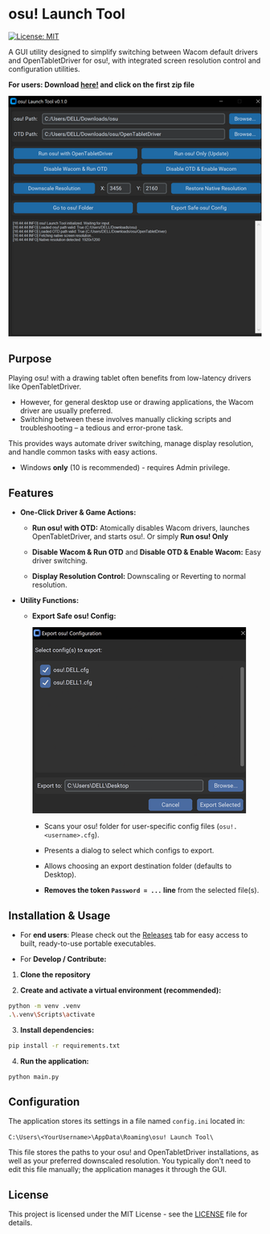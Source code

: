 
# osu! Launch Tool

  

[![License: MIT](https://img.shields.io/badge/License-MIT-blue.svg)](https://opensource.org/licenses/MIT)


A GUI utility designed to simplify switching between Wacom default drivers and OpenTabletDriver for osu!, with integrated screen resolution control and configuration utilities.

**For users: Download [here!](https://github.com/ad1107/osu-launch-tool/releases/latest) and click on the first zip file**


![osu! Launch Tool Screenshot](demo.png)

  

## Purpose

Playing osu! with a drawing tablet often benefits from low-latency drivers like OpenTabletDriver. 
- However, for general desktop use or drawing applications, the Wacom driver are usually preferred. 
- Switching between these involves manually clicking scripts and troubleshooting – a tedious and error-prone task.

This provides ways automate driver switching, manage display resolution, and handle common tasks with easy actions.


- Windows **only** (10 is recommended) - requires Admin privilege.
  

## Features

  
*  **One-Click Driver & Game Actions:**

	*  **Run osu! with OTD:** Atomically disables Wacom drivers, launches OpenTabletDriver, and starts osu!. Or simply  **Run osu! Only** 

	*  **Disable Wacom & Run OTD** and  **Disable OTD & Enable Wacom:** Easy driver switching.

	*  **Display Resolution Control:** Downscaling or Reverting to normal resolution.

*  **Utility Functions:**

	*  **Export Safe osu! Config:**

		![osu! Launch Tool Config Export](demosave.png)

		* Scans your osu! folder for user-specific config files (`osu!.<username>.cfg`).

		* Presents a dialog to select which configs to export.

		* Allows choosing an export destination folder (defaults to Desktop).

		*  **Removes the token `Password = ...` line** from the selected file(s).

  

## Installation & Usage 
- For **end users**: Please check out the [Releases](https://github.com/ad1107/osu-launch-tool/releases) tab for easy access to built, ready-to-use portable executables.


- For **Develop / Contribute:**

1.  **Clone the repository**

2.  **Create and activate a virtual environment (recommended):**

```bash
python -m venv .venv
.\.venv\Scripts\activate
```
3.  **Install dependencies:**

```bash
pip install -r requirements.txt
```
4.  **Run the application:**

```bash
python main.py
```  

## Configuration


The application stores its settings in a file named `config.ini` located in:

`C:\Users\<YourUsername>\AppData\Roaming\osu! Launch Tool\`

  

This file stores the paths to your osu! and OpenTabletDriver installations, as well as your preferred downscaled resolution. You typically don't need to edit this file manually; the application manages it through the GUI.


  

## License

  

This project is licensed under the MIT License - see the [LICENSE](LICENSE) file for details.
